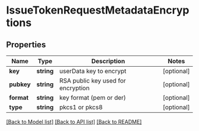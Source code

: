 # IssueTokenRequestMetadataEncryptions

## Properties
Name | Type | Description | Notes
------------ | ------------- | ------------- | -------------
**key** | **string** | userData key to encrypt | [optional] 
**pubkey** | **string** | RSA public key used for encryption | [optional] 
**format** | **string** | key format (pem or der) | [optional] 
**type** | **string** | pkcs1 or pkcs8 | [optional] 

[[Back to Model list]](../README.md#documentation-for-models) [[Back to API list]](../README.md#documentation-for-api-endpoints) [[Back to README]](../README.md)



